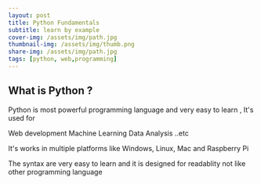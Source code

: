 ```yaml
---
layout: post
title: Python Fundamentals
subtitle: learn by example
cover-img: /assets/img/path.jpg
thumbnail-img: /assets/img/thumb.png
share-img: /assets/img/path.jpg
tags: [python, web,programming]
---
```


## What is Python ?

Python is most powerful programming language and very easy to learn ,  It's used for 

Web development 
Machine Learning 
Data Analysis 
..etc 

It's works in multiple platforms like  Windows, Linux, Mac and Raspberry Pi

The syntax are very easy to learn and it is designed for readablity not like other programming language